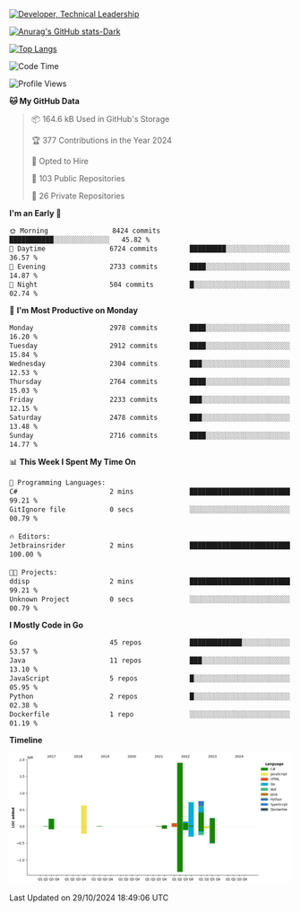 <div>
  <a href="https://www.linkedin.com/in/arielpineiro/" target="_blank" rel="nofollow noopener noreferrer">
    <img src="https://img.shields.io/badge/-LinkedIn-%230077B5?style=for-the-badge&logo=linkedin&logoColor=white" alt="Developer, Technical Leadership" title="Ariel Piñeiro">
  </a>
</div>

[![Anurag's GitHub stats-Dark](https://github-readme-stats.vercel.app/api?username=arielsrv&show_icons=true&theme=dark#gh-dark-mode-only)](https://github.com/anuraghazra/github-readme-stats#gh-dark-mode-only)

[![Top Langs](https://github-readme-stats.vercel.app/api/top-langs/?username=arielsrv&layout=compact&langs_count=10&theme=dark#gh-dark-mode-only)](https://github.com/anuraghazra/github-readme-stats&theme=dark#gh-dark-mode-only)

<!--START_SECTION:waka-->
![Code Time](http://img.shields.io/badge/Code%20Time-1%2C106%20hrs%2052%20mins-blue)

![Profile Views](http://img.shields.io/badge/Profile%20Views-5-blue)

**🐱 My GitHub Data** 

> 📦 164.6 kB Used in GitHub's Storage 
 > 
> 🏆 377 Contributions in the Year 2024
 > 
> 💼 Opted to Hire
 > 
> 📜 103 Public Repositories 
 > 
> 🔑 26 Private Repositories 
 > 
**I'm an Early 🐤** 

```text
🌞 Morning                8424 commits        ███████████░░░░░░░░░░░░░░   45.82 % 
🌆 Daytime                6724 commits        █████████░░░░░░░░░░░░░░░░   36.57 % 
🌃 Evening                2733 commits        ████░░░░░░░░░░░░░░░░░░░░░   14.87 % 
🌙 Night                  504 commits         █░░░░░░░░░░░░░░░░░░░░░░░░   02.74 % 
```
📅 **I'm Most Productive on Monday** 

```text
Monday                   2978 commits        ████░░░░░░░░░░░░░░░░░░░░░   16.20 % 
Tuesday                  2912 commits        ████░░░░░░░░░░░░░░░░░░░░░   15.84 % 
Wednesday                2304 commits        ███░░░░░░░░░░░░░░░░░░░░░░   12.53 % 
Thursday                 2764 commits        ████░░░░░░░░░░░░░░░░░░░░░   15.03 % 
Friday                   2233 commits        ███░░░░░░░░░░░░░░░░░░░░░░   12.15 % 
Saturday                 2478 commits        ███░░░░░░░░░░░░░░░░░░░░░░   13.48 % 
Sunday                   2716 commits        ████░░░░░░░░░░░░░░░░░░░░░   14.77 % 
```


📊 **This Week I Spent My Time On** 

```text
💬 Programming Languages: 
C#                       2 mins              █████████████████████████   99.21 % 
GitIgnore file           0 secs              ░░░░░░░░░░░░░░░░░░░░░░░░░   00.79 % 

🔥 Editors: 
Jetbrainsrider           2 mins              █████████████████████████   100.00 % 

🐱‍💻 Projects: 
ddisp                    2 mins              █████████████████████████   99.21 % 
Unknown Project          0 secs              ░░░░░░░░░░░░░░░░░░░░░░░░░   00.79 % 
```

**I Mostly Code in Go** 

```text
Go                       45 repos            █████████████░░░░░░░░░░░░   53.57 % 
Java                     11 repos            ███░░░░░░░░░░░░░░░░░░░░░░   13.10 % 
JavaScript               5 repos             █░░░░░░░░░░░░░░░░░░░░░░░░   05.95 % 
Python                   2 repos             █░░░░░░░░░░░░░░░░░░░░░░░░   02.38 % 
Dockerfile               1 repo              ░░░░░░░░░░░░░░░░░░░░░░░░░   01.19 % 
```



**Timeline**

![Lines of Code chart](https://raw.githubusercontent.com/arielsrv/arielsrv/main/assets/bar_graph.png)


 Last Updated on 29/10/2024 18:49:06 UTC
<!--END_SECTION:waka-->

